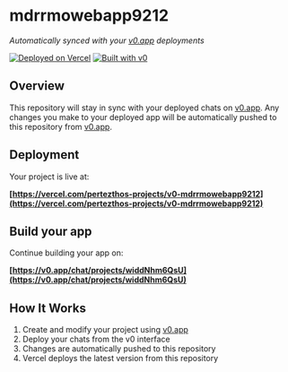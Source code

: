 # mdrrmowebapp9212

*Automatically synced with your [v0.app](https://v0.app) deployments*

[![Deployed on Vercel](https://img.shields.io/badge/Deployed%20on-Vercel-black?style=for-the-badge&logo=vercel)](https://vercel.com/pertezthos-projects/v0-mdrrmowebapp9212)
[![Built with v0](https://img.shields.io/badge/Built%20with-v0.app-black?style=for-the-badge)](https://v0.app/chat/projects/widdNhm6QsU)

## Overview

This repository will stay in sync with your deployed chats on [v0.app](https://v0.app).
Any changes you make to your deployed app will be automatically pushed to this repository from [v0.app](https://v0.app).

## Deployment

Your project is live at:

**[https://vercel.com/pertezthos-projects/v0-mdrrmowebapp9212](https://vercel.com/pertezthos-projects/v0-mdrrmowebapp9212)**

## Build your app

Continue building your app on:

**[https://v0.app/chat/projects/widdNhm6QsU](https://v0.app/chat/projects/widdNhm6QsU)**

## How It Works

1. Create and modify your project using [v0.app](https://v0.app)
2. Deploy your chats from the v0 interface
3. Changes are automatically pushed to this repository
4. Vercel deploys the latest version from this repository